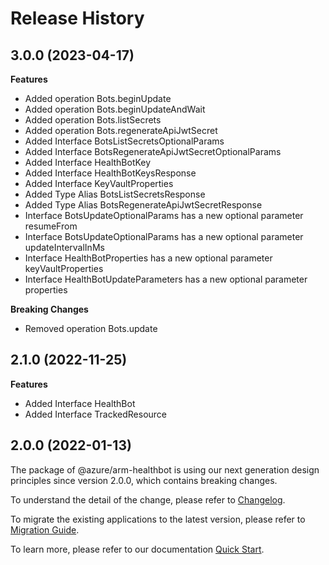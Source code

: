 # Release History
    
## 3.0.0 (2023-04-17)
    
**Features**

  - Added operation Bots.beginUpdate
  - Added operation Bots.beginUpdateAndWait
  - Added operation Bots.listSecrets
  - Added operation Bots.regenerateApiJwtSecret
  - Added Interface BotsListSecretsOptionalParams
  - Added Interface BotsRegenerateApiJwtSecretOptionalParams
  - Added Interface HealthBotKey
  - Added Interface HealthBotKeysResponse
  - Added Interface KeyVaultProperties
  - Added Type Alias BotsListSecretsResponse
  - Added Type Alias BotsRegenerateApiJwtSecretResponse
  - Interface BotsUpdateOptionalParams has a new optional parameter resumeFrom
  - Interface BotsUpdateOptionalParams has a new optional parameter updateIntervalInMs
  - Interface HealthBotProperties has a new optional parameter keyVaultProperties
  - Interface HealthBotUpdateParameters has a new optional parameter properties

**Breaking Changes**

  - Removed operation Bots.update
    
    
## 2.1.0 (2022-11-25)
    
**Features**

  - Added Interface HealthBot
  - Added Interface TrackedResource
    
    
## 2.0.0 (2022-01-13)

The package of @azure/arm-healthbot is using our next generation design principles since version 2.0.0, which contains breaking changes.

To understand the detail of the change, please refer to [Changelog](https://aka.ms/js-track2-changelog).

To migrate the existing applications to the latest version, please refer to [Migration Guide](https://aka.ms/js-track2-migration-guide).

To learn more, please refer to our documentation [Quick Start](https://aka.ms/js-track2-quickstart).
